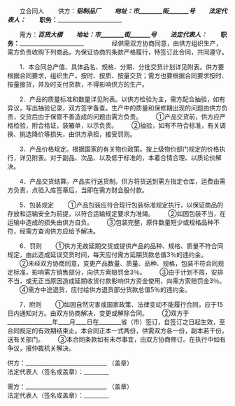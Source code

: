 
 


　　立合同人
　　供方：_____________________铝制品厂
　　地址：________市________街_______号
　　法定代表人：_______________________
　　职务：_____________________________


　　需方：_____________________百货大楼
　　地址：________市________街_______号
　　法定代表人：_______________________
　　职务：_____________________________
　　
　　经供需双方协商同意，由供方组织生产，需方负责收购下列商品，为保证协商的条款严格履行，特签订此合同，共同遵守。


　　1．本合同总产值、具体品名、规格、分期、分批交货计划详见附表。供方要根据合同要求，组织生产，按时、按质、按量交货；需方也要根据合同要求按时、按量接货，并及时支付货款，不得影响供方的生产。


　　2．产品的质量标准和数量详见附表。以供方检验为主，需方配合抽验，如有异议，写出抽验记录，双方签字备查。生产中的质量和保修期出现的问题由供方负责，交货后由于保管不善造成的问题由需方负责。
　　①产品交货前，供方应严格检验，附合格证，装箱单，以示负责。
　　②抽验，如有不符合标准，有关调换、挑选降价等损失，由供方承担，接受罚则。


　　3．产品价格规定。根据国家的有关物价政策。按上级物价部门规定的价格执行，详见附表。对于副品、次品、以及低于标准的，本着合情合理、以质论价解决。


　　4．产品交货结算。产品实行送货制。供方将货送到需方指定仓库，运费由需方负责，点验入库签章后，当即在需方财会股付款。


　　5．包装规定
　　①产品包装应符合现行包装标准规定执行，以保证商品的存放和运输安全为前提，以符合运输规定要求为准绳。
　　②如因包装不当，在运输中造成的损失由供方自负。
　　③包装完整，原件数量短少或规格品种不符，经需方查询供方应给予解决。


　　6．罚则
　　①供方无故延期交货或提供产品的品种、规格、质量不符合同规定，由此造成延误交货时间，每天应付需方延期货款总值3％的违约金。
　　②未经双方协商同意，变更产品数量、质量、品种、规格，包装不符合同规定标准，影响需方销售部分，向供方索赔罚金3％。
　　③由于计划不周，安排不当，或无正当原因造成延期收货付款影响供方资金使用，向需方索赔罚金3％。
　　④需方中途退货，应付给供方退货部分货款总值5％的违约金。


　　7．附则
　　①如因自然灾害或国家政策、法律变动不能履行合同，应于15日内通知对方。由双方协商解决，变更或解除合同。
　　②双方于________________年____月____日在________省（市）签订，自签订之日起生效，至合同规定的有效期结束止。本合同正本一式两份，供需双方各一份，副本若干份，送有关部门。
　　③本合同条款如有未尽事宜，由双方协商修订。在执行中如有争议，报仲裁机关解决。






 


供方：_____________________________
（盖章）                            
法定代表人（签名或盖章）：_________


需方：_____________________________
（盖章）                            
法定代表人（签名或盖章）：_________
 


 

 
 
 
 
 
  


  
 

  


  


  
 
 
 
 

